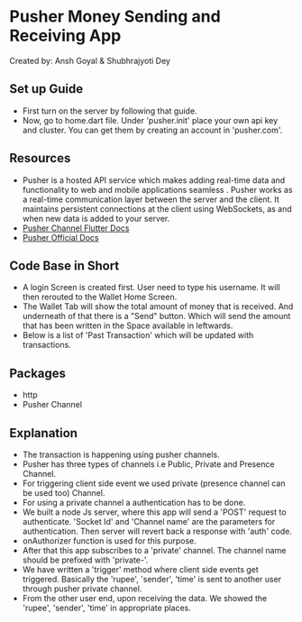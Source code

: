 # Pusher Money Sending and Receiving App
Created by: Ansh Goyal & Shubhrajyoti Dey

## Set up Guide
- First turn on the server by following that guide.
- Now, go to home.dart file. Under 'pusher.init' place your own api key and cluster. You can get them by creating an account in 'pusher.com'.

## Resources
- Pusher is a hosted API service which makes adding real-time data and functionality to web and mobile applications seamless . Pusher works as a real-time communication layer between the server and the client. It maintains persistent connections at the client using WebSockets, as and when new data is added to your server.
- [Pusher Channel Flutter Docs](https://pub.dev/packages/pusher_channels_flutter)
- [Pusher Official Docs](https://pusher.com/docs/)


## Code Base in Short
- A login Screen is created first. User need to type his username. It will then rerouted to the Wallet Home Screen.
- The Wallet Tab will show the total amount of money that is received. And underneath of that there is a "Send" button. Which will send the amount that has been written in the Space available in leftwards.
- Below is a list of 'Past Transaction' which will be updated with transactions.

## Packages
- http 
- Pusher Channel

## Explanation
- The transaction is happening using pusher channels.
- Pusher has three types of channels i.e Public, Private and Presence Channel.
- For triggering client side event we used private (presence channel can be used too) Channel.
- For using a private channel a authentication has to be done.
- We built a node Js server, where this app will send a 'POST' request to authenticate. 'Socket Id' and 'Channel name' are the parameters for authentication. Then server will revert back a response with 'auth' code.
- onAuthorizer function is used for this purpose.
- After that this app subscribes to a 'private' channel. The channel name should be prefixed with 'private-'.
- We have written a 'trigger' method where client side events get triggered. Basically the 'rupee', 'sender', 'time' is sent to another user through pusher private channel.
- From the other user end, upon receiving the data. We showed the 'rupee', 'sender', 'time' in appropriate places.



